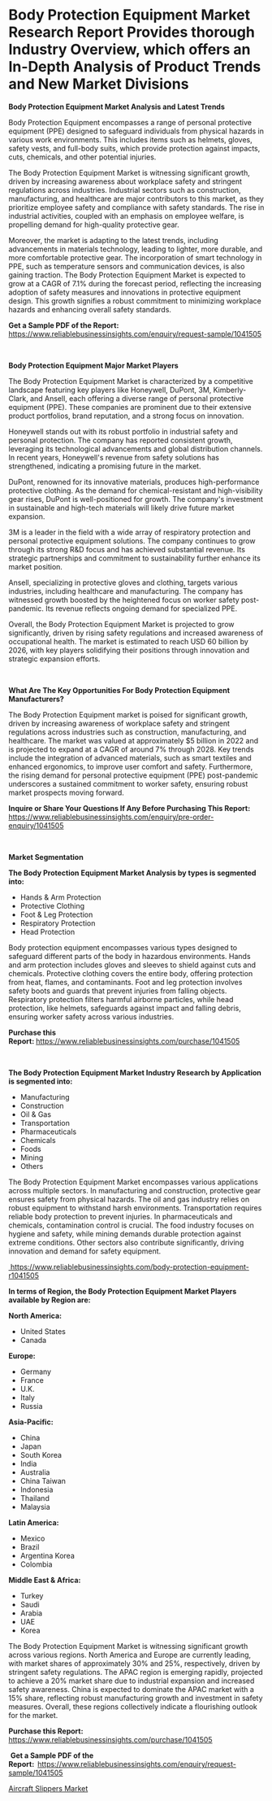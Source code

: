 <p><h1>Body Protection Equipment Market Research Report Provides thorough Industry Overview, which offers an In-Depth Analysis of Product Trends and New Market Divisions</h1></p><p><strong>Body Protection Equipment Market Analysis and Latest Trends</strong></p>
<p><p>Body Protection Equipment encompasses a range of personal protective equipment (PPE) designed to safeguard individuals from physical hazards in various work environments. This includes items such as helmets, gloves, safety vests, and full-body suits, which provide protection against impacts, cuts, chemicals, and other potential injuries.</p><p>The Body Protection Equipment Market is witnessing significant growth, driven by increasing awareness about workplace safety and stringent regulations across industries. Industrial sectors such as construction, manufacturing, and healthcare are major contributors to this market, as they prioritize employee safety and compliance with safety standards. The rise in industrial activities, coupled with an emphasis on employee welfare, is propelling demand for high-quality protective gear.</p><p>Moreover, the market is adapting to the latest trends, including advancements in materials technology, leading to lighter, more durable, and more comfortable protective gear. The incorporation of smart technology in PPE, such as temperature sensors and communication devices, is also gaining traction. The Body Protection Equipment Market is expected to grow at a CAGR of 7.1% during the forecast period, reflecting the increasing adoption of safety measures and innovations in protective equipment design. This growth signifies a robust commitment to minimizing workplace hazards and enhancing overall safety standards.</p></p>
<p><strong>Get a Sample PDF of the Report:&nbsp;</strong> <a href="https://www.reliablebusinessinsights.com/enquiry/request-sample/1041505?utm_campaign=2306&utm_medium=2&utm_source=Github&utm_content=ia&utm_term=04042025&utm_id=body-protection-equipment">https://www.reliablebusinessinsights.com/enquiry/request-sample/1041505</a></p>
<p>&nbsp;</p>
<p><strong>Body Protection Equipment Major Market Players</strong></p>
<p><p>The Body Protection Equipment Market is characterized by a competitive landscape featuring key players like Honeywell, DuPont, 3M, Kimberly-Clark, and Ansell, each offering a diverse range of personal protective equipment (PPE). These companies are prominent due to their extensive product portfolios, brand reputation, and a strong focus on innovation.</p><p>Honeywell stands out with its robust portfolio in industrial safety and personal protection. The company has reported consistent growth, leveraging its technological advancements and global distribution channels. In recent years, Honeywell's revenue from safety solutions has strengthened, indicating a promising future in the market.</p><p>DuPont, renowned for its innovative materials, produces high-performance protective clothing. As the demand for chemical-resistant and high-visibility gear rises, DuPont is well-positioned for growth. The company's investment in sustainable and high-tech materials will likely drive future market expansion.</p><p>3M is a leader in the field with a wide array of respiratory protection and personal protective equipment solutions. The company continues to grow through its strong R&D focus and has achieved substantial revenue. Its strategic partnerships and commitment to sustainability further enhance its market position.</p><p>Ansell, specializing in protective gloves and clothing, targets various industries, including healthcare and manufacturing. The company has witnessed growth boosted by the heightened focus on worker safety post-pandemic. Its revenue reflects ongoing demand for specialized PPE.</p><p>Overall, the Body Protection Equipment Market is projected to grow significantly, driven by rising safety regulations and increased awareness of occupational health. The market is estimated to reach USD 60 billion by 2026, with key players solidifying their positions through innovation and strategic expansion efforts.</p></p>
<p>&nbsp;</p>
<p><strong>What Are The Key Opportunities For Body Protection Equipment Manufacturers?</strong></p>
<p><p>The Body Protection Equipment market is poised for significant growth, driven by increasing awareness of workplace safety and stringent regulations across industries such as construction, manufacturing, and healthcare. The market was valued at approximately $5 billion in 2022 and is projected to expand at a CAGR of around 7% through 2028. Key trends include the integration of advanced materials, such as smart textiles and enhanced ergonomics, to improve user comfort and safety. Furthermore, the rising demand for personal protective equipment (PPE) post-pandemic underscores a sustained commitment to worker safety, ensuring robust market prospects moving forward.</p></p>
<p><strong>Inquire or Share Your Questions If Any Before Purchasing This Report:</strong> <a href="https://www.reliablebusinessinsights.com/enquiry/pre-order-enquiry/1041505?utm_campaign=2306&utm_medium=2&utm_source=Github&utm_content=ia&utm_term=04042025&utm_id=body-protection-equipment">https://www.reliablebusinessinsights.com/enquiry/pre-order-enquiry/1041505</a></p>
<p>&nbsp;</p>
<p><strong>Market Segmentation</strong></p>
<p><strong>The Body Protection Equipment Market Analysis by types is segmented into:</strong></p>
<p><ul><li>Hands & Arm Protection</li><li>Protective Clothing</li><li>Foot & Leg Protection</li><li>Respiratory Protection</li><li>Head Protection</li></ul></p>
<p><p>Body protection equipment encompasses various types designed to safeguard different parts of the body in hazardous environments. Hands and arm protection includes gloves and sleeves to shield against cuts and chemicals. Protective clothing covers the entire body, offering protection from heat, flames, and contaminants. Foot and leg protection involves safety boots and guards that prevent injuries from falling objects. Respiratory protection filters harmful airborne particles, while head protection, like helmets, safeguards against impact and falling debris, ensuring worker safety across various industries.</p></p>
<p><strong>Purchase this Report:&nbsp;</strong><a href="https://www.reliablebusinessinsights.com/purchase/1041505?utm_campaign=2306&utm_medium=2&utm_source=Github&utm_content=ia&utm_term=04042025&utm_id=body-protection-equipment">https://www.reliablebusinessinsights.com/purchase/1041505</a></p>
<p>&nbsp;</p>
<p><strong>The Body Protection Equipment Market Industry Research by Application is segmented into:</strong></p>
<p><ul><li>Manufacturing</li><li>Construction</li><li>Oil & Gas</li><li>Transportation</li><li>Pharmaceuticals</li><li>Chemicals</li><li>Foods</li><li>Mining</li><li>Others</li></ul></p>
<p><p>The Body Protection Equipment Market encompasses various applications across multiple sectors. In manufacturing and construction, protective gear ensures safety from physical hazards. The oil and gas industry relies on robust equipment to withstand harsh environments. Transportation requires reliable body protection to prevent injuries. In pharmaceuticals and chemicals, contamination control is crucial. The food industry focuses on hygiene and safety, while mining demands durable protection against extreme conditions. Other sectors also contribute significantly, driving innovation and demand for safety equipment.</p></p>
<p><a href="https://www.reliablebusinessinsights.com/body-protection-equipment-r1041505?utm_campaign=2306&utm_medium=2&utm_source=Github&utm_content=ia&utm_term=04042025&utm_id=body-protection-equipment">&nbsp;https://www.reliablebusinessinsights.com/body-protection-equipment-r1041505</a></p>
<p><strong>In terms of Region, the Body Protection Equipment Market Players available by Region are:</strong></p>
<p>
    <p> <strong> North America: </strong>
        <ul>
            <li>United States</li>
            <li>Canada</li>
        </ul>
        </p> 
    <p> <strong> Europe: </strong>
        <ul>
            <li>Germany</li>
            <li>France</li>
            <li>U.K.</li>
            <li>Italy</li>
            <li>Russia</li>
        </ul>
        </p> 
    <p> <strong> Asia-Pacific: </strong>
        <ul>
            <li>China</li>
            <li>Japan</li>
            <li>South Korea</li>
            <li>India</li>
            <li>Australia</li>
            <li>China Taiwan</li>
            <li>Indonesia</li>
            <li>Thailand</li>
            <li>Malaysia</li>
        </ul>
        </p> 
    <p> <strong> Latin America: </strong>
        <ul>
            <li>Mexico</li>
            <li>Brazil</li>
            <li>Argentina Korea</li>
            <li>Colombia</li>
        </ul>
        </p> 
    <p> <strong> Middle East & Africa: </strong>
        <ul>
            <li>Turkey</li>
            <li>Saudi</li>
            <li>Arabia</li>
            <li>UAE</li>
            <li>Korea</li>
        </ul>
    </p>
    </p>
<p><p>The Body Protection Equipment Market is witnessing significant growth across various regions. North America and Europe are currently leading, with market shares of approximately 30% and 25%, respectively, driven by stringent safety regulations. The APAC region is emerging rapidly, projected to achieve a 20% market share due to industrial expansion and increased safety awareness. China is expected to dominate the APAC market with a 15% share, reflecting robust manufacturing growth and investment in safety measures. Overall, these regions collectively indicate a flourishing outlook for the market.</p></p>
<p><strong>Purchase this Report: </strong><a href="https://www.reliablebusinessinsights.com/purchase/1041505?utm_campaign=2306&utm_medium=2&utm_source=Github&utm_content=ia&utm_term=04042025&utm_id=body-protection-equipment">https://www.reliablebusinessinsights.com/purchase/1041505</a></p>
<p>&nbsp;<strong>Get a Sample PDF of the Report:&nbsp;&nbsp;</strong><a href="https://www.reliablebusinessinsights.com/enquiry/request-sample/1041505?utm_campaign=2306&utm_medium=2&utm_source=Github&utm_content=ia&utm_term=04042025&utm_id=body-protection-equipment">https://www.reliablebusinessinsights.com/enquiry/request-sample/1041505</a></p>
<p><strong></strong></p>
<p><p><a href="https://github.com/comasnickie/Market-Research-Report-List-1/blob/main/aircraft-slippers-market.md?utm_campaign=2306&utm_medium=2&utm_source=Github&utm_content=ia&utm_term=04042025&utm_id=body-protection-equipment">Aircraft Slippers Market</a></p></p>